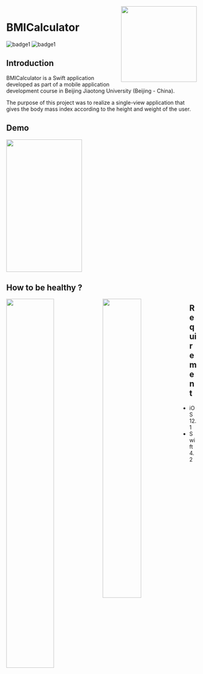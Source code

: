 <img src="https://github.com/Estayparadox/BMICalculator/blob/master/ressources/Icon-App-60x60.png" alt="" data-canonical-src="https://github.com/Estayparadox/BMICalculator/blob/master/ressources/Icon-App-60x60.png" align="right" width="200" height="200" />

# BMICalculator

![badge1](https://img.shields.io/badge/license-MIT-brightgreen.svg )
![badge1](https://img.shields.io/badge/language-Swift-yellow.svg )

## Introduction
BMICalculator is a Swift application developed as part of a mobile application development course in Beijing Jiaotong University (Beijing - China).

The purpose of this project was to realize a single-view application that gives the body mass index according to the height and weight of the user.

## Demo

<img src="https://github.com/Estayparadox/BMICalculator/blob/master/ressources/demo.gif" alt="" data-canonical-src="https://github.com/Estayparadox/BMICalculator/blob/master/ressources/demo.gif" align="center" width="200px" height="350px" />

## How to be healthy ?

<img src="https://github.com/Estayparadox/BMICalculator/blob/master/ressources/IMCENG.png" alt="" data-canonical-src="https://github.com/Estayparadox/BMICalculator/blob/master/ressources/IMCENG.png" align="left" width="50%" height="50%" />
<img src="https://github.com/Estayparadox/BMICalculator/blob/master/ressources/calculimcENG.jpg" alt="" data-canonical-src="https://github.com/Estayparadox/BMICalculator/blob/master/ressources/calculimcENG.jpg" align="left" width="45%" height="45%" />

## Requirement
* iOS 12.1
* Swift 4.2
